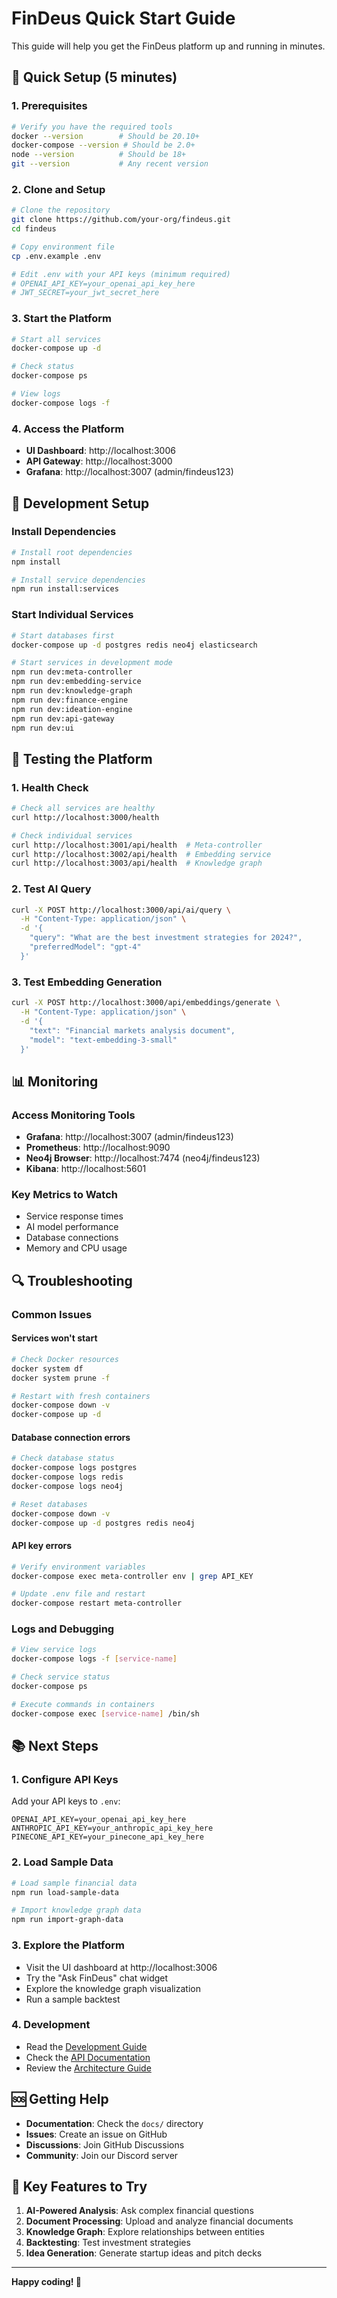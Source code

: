 # FinDeus Quick Start Guide

This guide will help you get the FinDeus platform up and running in minutes.

## 🚀 Quick Setup (5 minutes)

### 1. Prerequisites
```bash
# Verify you have the required tools
docker --version        # Should be 20.10+
docker-compose --version # Should be 2.0+
node --version          # Should be 18+
git --version           # Any recent version
```

### 2. Clone and Setup
```bash
# Clone the repository
git clone https://github.com/your-org/findeus.git
cd findeus

# Copy environment file
cp .env.example .env

# Edit .env with your API keys (minimum required)
# OPENAI_API_KEY=your_openai_api_key_here
# JWT_SECRET=your_jwt_secret_here
```

### 3. Start the Platform
```bash
# Start all services
docker-compose up -d

# Check status
docker-compose ps

# View logs
docker-compose logs -f
```

### 4. Access the Platform
- **UI Dashboard**: http://localhost:3006
- **API Gateway**: http://localhost:3000
- **Grafana**: http://localhost:3007 (admin/findeus123)

## 🔧 Development Setup

### Install Dependencies
```bash
# Install root dependencies
npm install

# Install service dependencies
npm run install:services
```

### Start Individual Services
```bash
# Start databases first
docker-compose up -d postgres redis neo4j elasticsearch

# Start services in development mode
npm run dev:meta-controller
npm run dev:embedding-service
npm run dev:knowledge-graph
npm run dev:finance-engine
npm run dev:ideation-engine
npm run dev:api-gateway
npm run dev:ui
```

## 🧪 Testing the Platform

### 1. Health Check
```bash
# Check all services are healthy
curl http://localhost:3000/health

# Check individual services
curl http://localhost:3001/api/health  # Meta-controller
curl http://localhost:3002/api/health  # Embedding service
curl http://localhost:3003/api/health  # Knowledge graph
```

### 2. Test AI Query
```bash
curl -X POST http://localhost:3000/api/ai/query \
  -H "Content-Type: application/json" \
  -d '{
    "query": "What are the best investment strategies for 2024?",
    "preferredModel": "gpt-4"
  }'
```

### 3. Test Embedding Generation
```bash
curl -X POST http://localhost:3000/api/embeddings/generate \
  -H "Content-Type: application/json" \
  -d '{
    "text": "Financial markets analysis document",
    "model": "text-embedding-3-small"
  }'
```

## 📊 Monitoring

### Access Monitoring Tools
- **Grafana**: http://localhost:3007 (admin/findeus123)
- **Prometheus**: http://localhost:9090
- **Neo4j Browser**: http://localhost:7474 (neo4j/findeus123)
- **Kibana**: http://localhost:5601

### Key Metrics to Watch
- Service response times
- AI model performance
- Database connections
- Memory and CPU usage

## 🔍 Troubleshooting

### Common Issues

#### Services won't start
```bash
# Check Docker resources
docker system df
docker system prune -f

# Restart with fresh containers
docker-compose down -v
docker-compose up -d
```

#### Database connection errors
```bash
# Check database status
docker-compose logs postgres
docker-compose logs redis
docker-compose logs neo4j

# Reset databases
docker-compose down -v
docker-compose up -d postgres redis neo4j
```

#### API key errors
```bash
# Verify environment variables
docker-compose exec meta-controller env | grep API_KEY

# Update .env file and restart
docker-compose restart meta-controller
```

### Logs and Debugging
```bash
# View service logs
docker-compose logs -f [service-name]

# Check service status
docker-compose ps

# Execute commands in containers
docker-compose exec [service-name] /bin/sh
```

## 📚 Next Steps

### 1. Configure API Keys
Add your API keys to `.env`:
```env
OPENAI_API_KEY=your_openai_api_key_here
ANTHROPIC_API_KEY=your_anthropic_api_key_here
PINECONE_API_KEY=your_pinecone_api_key_here
```

### 2. Load Sample Data
```bash
# Load sample financial data
npm run load-sample-data

# Import knowledge graph data
npm run import-graph-data
```

### 3. Explore the Platform
- Visit the UI dashboard at http://localhost:3006
- Try the "Ask FinDeus" chat widget
- Explore the knowledge graph visualization
- Run a sample backtest

### 4. Development
- Read the [Development Guide](docs/development.md)
- Check the [API Documentation](docs/api.md)
- Review the [Architecture Guide](docs/architecture.md)

## 🆘 Getting Help

- **Documentation**: Check the `docs/` directory
- **Issues**: Create an issue on GitHub
- **Discussions**: Join GitHub Discussions
- **Community**: Join our Discord server

## 🎯 Key Features to Try

1. **AI-Powered Analysis**: Ask complex financial questions
2. **Document Processing**: Upload and analyze financial documents
3. **Knowledge Graph**: Explore relationships between entities
4. **Backtesting**: Test investment strategies
5. **Idea Generation**: Generate startup ideas and pitch decks

---

**Happy coding! 🚀** 